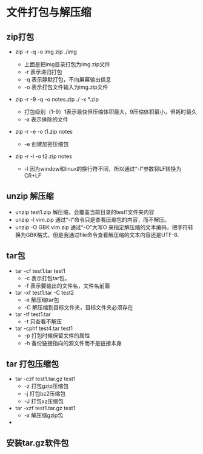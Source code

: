 # 文件打包与解压缩

## zip打包
- zip -r -q -o img.zip ./img
	- 上面是把img目录打包为img.zip文件
	- -r 表示递归打包
	- -q 表示静默打包，不向屏幕输出信息
	- -o 表示打包文件输入为img.zip文件

- zip -r -9 -q -o notes.zip ./ -x *.zip
	- 打包级别（1-9）1表示最快但压缩体积最大，9压缩体积最小，但耗时最久
	- -x 表示排除的文件

- zip -r -e -o t1.zip notes
	- -e 创建加密压缩包
- zip -r -l -o t2.zip notes
	- -l 因为window和linux的换行符不同，所以通过“-l”参数将LF转换为CR+LF

## unzip 解压缩
- unzip test1.zip 解压缩，会覆盖当前目录的test1文件夹内容
- unzip -l vim.zip 通过“-l”命令只是查看压缩包的内容，而不解压。
- unzip -O GBK vim.zip 通过“-O”大写O 来指定解压缩的文本编码，把字符转换为GBK格式，但是我通过file命令查看解压缩的文本内容还是UTF-8.

## tar包
- tar -cf test1.tar test1 
	- -c 表示打包tar包，
	- -f 表示要输出的文件名，文件名前面
- tar -xf test1.tar -C test2
	- -x 解压缩tar包
	- -C 解压缩到目标文件夹，目标文件夹必须存在
- tar -tf test1.tar
	- -t 只查看不解压
- tar -cphf test4.tar test1
	- -p 打包时候保留文件的属性
	- -h 备份链接指向的源文件而不是链接本身

## tar 打包压缩包
- tar -czf test1.tar.gz test1
	- -z 打包gzip压缩包
	- -j 打包bz2压缩包
	- -J 打包xz压缩包
- tar -xzf test1.tar.gz test1
	- -x 解压缩gzip包
- 

## 安装tar.gz软件包
